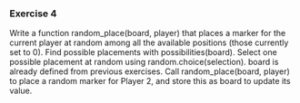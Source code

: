 ### Exercise 4

Write a function random_place(board, player) that places a marker for the current player at random among all the available positions (those currently set to 0).
Find possible placements with possibilities(board).
Select one possible placement at random using random.choice(selection).
board is already defined from previous exercises. Call random_place(board, player) to place a random marker for Player 2, and store this as board to update its value.
